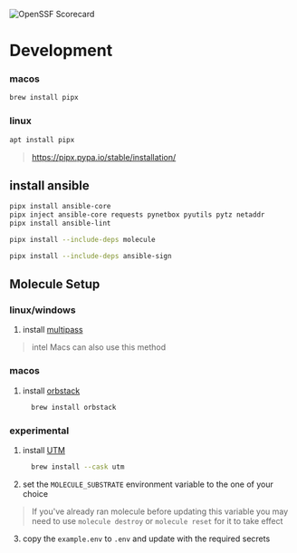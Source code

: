![OpenSSF Scorecard](https://api.scorecard.dev/projects/github.com/deeep-network/ansible_collections/badge)

# Development

### macos

```bash
brew install pipx
```

### linux

```bash
apt install pipx
```

> https://pipx.pypa.io/stable/installation/

## install ansible

```bash
pipx install ansible-core
pipx inject ansible-core requests pynetbox pyutils pytz netaddr
pipx install ansible-lint
```

```bash
pipx install --include-deps molecule
```

```bash
pipx install --include-deps ansible-sign
```

## Molecule Setup

### linux/windows

1. install [multipass](https://multipass.run/install)

> intel Macs can also use this method

### macos

1. install [orbstack](https://docs.orbstack.dev/install)

    ```bash
      brew install orbstack
    ```

### experimental

1. install [UTM](https://mac.getutm.app/)

    ```bash
      brew install --cask utm
    ```

2. set the `MOLECULE_SUBSTRATE` environment variable to the one of your choice

> If you've already ran molecule before updating this variable you may need to use `molecule destroy` or `molecule reset` for it to take effect

3. copy the `example.env` to `.env` and update with the required secrets
